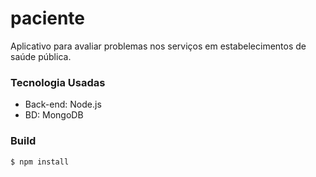 # paciente
Aplicativo para avaliar problemas nos serviços em estabelecimentos de saúde pública.

### Tecnologia Usadas

+ Back-end: Node.js
+ BD: MongoDB

### Build

```javascript
$ npm install
```
